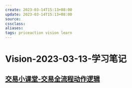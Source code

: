 ```yaml
---
create: 2023-03-14T15:13+08:00
update: 2023-03-14T15:13+08:00
source:
cssclass:
aliases:
tags: priceaction vision learn
---
```


# Vision-2023-03-13-学习笔记

## [交易小课堂-交易全流程动作逻辑](https://www.bilibili.com/video/BV1xd4y1i7gy)
